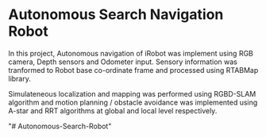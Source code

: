 # Autonomous Search Navigation Robot

In this project, Autonomous navigation of iRobot was implement using RGB camera, Depth sensors and Odometer input.
Sensory information was tranformed to Robot base co-ordinate frame and processed using RTABMap library. 

Simulateneous localization and mapping was performed using RGBD-SLAM algorithm and motion planning / obstacle avoidance was implemented using A-star and RRT algorithms at global and local level respectively. 

"# Autonomous-Search-Robot" 
